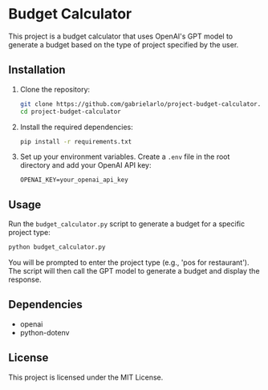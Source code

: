 # Budget Calculator

This project is a budget calculator that uses OpenAI's GPT model to generate a budget based on the type of project specified by the user.

## Installation

1. Clone the repository:
   ```bash
   git clone https://github.com/gabrielarlo/project-budget-calculator.git
   cd project-budget-calculator
   ```

2. Install the required dependencies:
   ```bash
   pip install -r requirements.txt
   ```

3. Set up your environment variables. Create a `.env` file in the root directory and add your OpenAI API key:
   ```
   OPENAI_KEY=your_openai_api_key
   ```

## Usage

Run the `budget_calculator.py` script to generate a budget for a specific project type:

```bash
python budget_calculator.py
```

You will be prompted to enter the project type (e.g., 'pos for restaurant'). The script will then call the GPT model to generate a budget and display the response.

## Dependencies

- openai
- python-dotenv

## License

This project is licensed under the MIT License.
